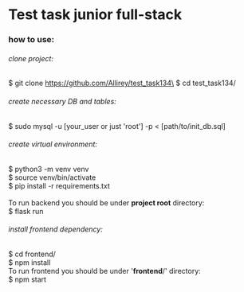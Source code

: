 # Test task junior full-stack

### how to use:

###### clone project:
$ git clone https://github.com/Allirey/test_task134\
$ cd test_task134/

###### create necessary DB and tables:

$ sudo mysql -u [your_user or just 'root'] -p < [path/to/init_db.sql]

###### create virtual environment: 
$ python3 -m venv venv \
$ source venv/bin/activate \
$ pip install -r requirements.txt \
\
To run backend you should be under **project root** directory:\
$ flask run

###### install frontend dependency:
$ cd frontend/ \
$ npm install \
To run frontend you should be under '**frontend**/' directory:\
$ npm start
